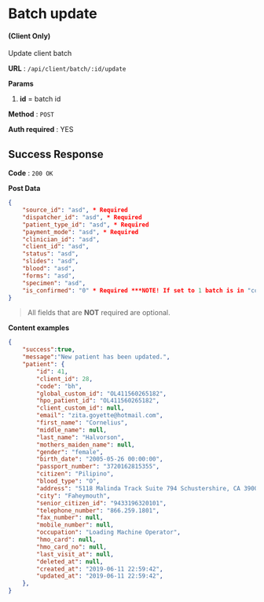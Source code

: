 # Batch update

#### (**Client Only**)

Update client batch

**URL** : `/api/client/batch/:id/update`

**Params**
1. **id** = batch id

**Method** : `POST`

**Auth required** : YES

## Success Response

**Code** : `200 OK`

**Post Data**

```json
{
    "source_id": "asd", * Required
    "dispatcher_id": "asd", * Required
    "patient_type_id": "asd", * Required
    "payment_mode": "asd", * Required
    "clinician_id": "asd",
    "client_id": "asd",
    "status": "asd",
    "slides": "asd",
    "blood": "asd",
    "forms": "asd",
    "specimen": "asd",
    "is_confirmed": "0" * Required ***NOTE! If set to 1 batch is in "confirmed" ELSE to 0 batch is draft mode
}
```

> All fields that are **NOT** required are optional.

**Content examples**

```json
{
    "success":true,
    "message":"New patient has been updated.",
    "patient": {
        "id": 41,
        "client_id": 28,
        "code": "bh",
        "global_custom_id": "OL411560265182",
        "hpo_patient_id": "OL411560265182",
        "client_custom_id": null,
        "email": "zita.goyette@hotmail.com",
        "first_name": "Cornelius",
        "middle_name": null,
        "last_name": "Halvorson",
        "mothers_maiden_name": null,
        "gender": "female",
        "birth_date": "2005-05-26 00:00:00",
        "passport_number": "3720162815355",
        "citizen": "Pilipino",
        "blood_type": "O",
        "address": "5118 Malinda Track Suite 794 Schustershire, CA 39002-8100",
        "city": "Faheymouth",
        "senior_citizen_id": "9433196320101",
        "telephone_number": "866.259.1801",
        "fax_number": null,
        "mobile_number": null,
        "occupation": "Loading Machine Operator",
        "hmo_card": null,
        "hmo_card_no": null,
        "last_visit_at": null,
        "deleted_at": null,
        "created_at": "2019-06-11 22:59:42",
        "updated_at": "2019-06-11 22:59:42",
    },
}
```
